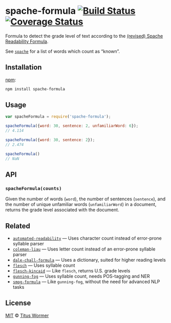 # spache-formula [![Build Status][travis-badge]][travis] [![Coverage Status][codecov-badge]][codecov]

Formula to detect the grade level of text according to the
[(revised) Spache Readability Formula][formula].

See [`spache`][list] for a list of words which count as “known”.

## Installation

[npm][]:

```bash
npm install spache-formula
```

## Usage

```js
var spacheFormula = require('spache-formula');

spacheFormula({word: 30, sentence: 2, unfamiliarWord: 6});
// 4.114

spacheFormula({word: 30, sentence: 2});
// 2.474

spacheFormula()
// NaN
```

## API

### `spacheFormula(counts)`

Given the number of words (`word`), the number of sentences
(`sentence`), and the number of unique unfamiliar words
(`unfamiliarWord`) in a document, returns the grade level
associated with the document.

## Related

*   [`automated-readability`](https://github.com/wooorm/automated-readability)
    — Uses character count instead of error-prone syllable parser
*   [`coleman-liau`](https://github.com/wooorm/coleman-liau)
    — Uses letter count instead of an error-prone syllable parser
*   [`dale-chall-formula`](https://github.com/wooorm/dale-chall-formula)
    — Uses a dictionary, suited for higher reading levels
*   [`flesch`](https://github.com/wooorm/flesch)
    — Uses syllable count
*   [`flesch-kincaid`](https://github.com/wooorm/flesch-kincaid)
    — Like `flesch`, returns U.S. grade levels
*   [`gunning-fog`](https://github.com/wooorm/gunning-fog)
    — Uses syllable count, needs POS-tagging and NER
*   [`smog-formula`](https://github.com/wooorm/smog-formula)
    — Like `gunning-fog`, without the need for advanced NLP tasks

## License

[MIT][license] © [Titus Wormer][author]

<!-- Definitions -->

[travis-badge]: https://img.shields.io/travis/wooorm/spache-formula.svg

[travis]: https://travis-ci.org/wooorm/spache-formula

[codecov-badge]: https://img.shields.io/codecov/c/github/wooorm/spache-formula.svg

[codecov]: https://codecov.io/github/wooorm/spache-formula

[npm]: https://docs.npmjs.com/cli/install

[license]: LICENSE

[author]: http://wooorm.com

[formula]: http://en.wikipedia.org/wiki/Spache_Readability_Formula

[list]: https://github.com/wooorm/spache
